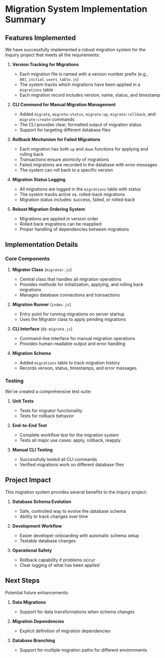 # Migration System Implementation Summary

## Features Implemented

We have successfully implemented a robust migration system for the Inquiry project that meets all the requirements:

1. **Version Tracking for Migrations**
   - Each migration file is named with a version number prefix (e.g., `001_initial_users_table.js`)
   - The system tracks which migrations have been applied in a `migrations` table
   - Each migration record includes version, name, status, and timestamp

2. **CLI Command for Manual Migration Management**
   - Added `migrate`, `migrate:status`, `migrate:up`, `migrate:rollback`, and `migrate:create` commands
   - The CLI provides clear, formatted output of migration status
   - Support for targeting different database files

3. **Rollback Mechanism for Failed Migrations**
   - Each migration has both `up` and `down` functions for applying and rolling back
   - Transactions ensure atomicity of migrations
   - Failed migrations are recorded in the database with error messages
   - The system can roll back to a specific version

4. **Migration Status Logging**
   - All migrations are logged in the `migrations` table with status
   - The system tracks active vs. rolled-back migrations
   - Migration status includes: success, failed, or rolled-back

5. **Robust Migration Ordering System**
   - Migrations are applied in version order
   - Rolled back migrations can be reapplied
   - Proper handling of dependencies between migrations

## Implementation Details

### Core Components

1. **Migrator Class** (`migrator.js`)
   - Central class that handles all migration operations
   - Provides methods for initialization, applying, and rolling back migrations
   - Manages database connections and transactions

2. **Migration Runner** (`index.js`)
   - Entry point for running migrations on server startup
   - Uses the Migrator class to apply pending migrations

3. **CLI Interface** (`db-migrate.js`)
   - Command-line interface for manual migration operations
   - Provides human-readable output and error handling

4. **Migration Schema**
   - Added `migrations` table to track migration history
   - Records version, status, timestamps, and error messages

### Testing

We've created a comprehensive test suite:

1. **Unit Tests**
   - Tests for migrator functionality
   - Tests for rollback behavior

2. **End-to-End Test**
   - Complete workflow test for the migration system
   - Tests all major use cases: apply, rollback, reapply

3. **Manual CLI Testing**
   - Successfully tested all CLI commands
   - Verified migrations work on different database files

## Project Impact

This migration system provides several benefits to the Inquiry project:

1. **Database Schema Evolution**
   - Safe, controlled way to evolve the database schema
   - Ability to track changes over time

2. **Development Workflow**
   - Easier developer onboarding with automatic schema setup
   - Testable database changes

3. **Operational Safety**
   - Rollback capability if problems occur
   - Clear logging of what has been applied

## Next Steps

Potential future enhancements:

1. **Data Migrations**
   - Support for data transformations when schema changes
   
2. **Migration Dependencies**
   - Explicit definition of migration dependencies

3. **Database Branching**
   - Support for multiple migration paths for different environments 